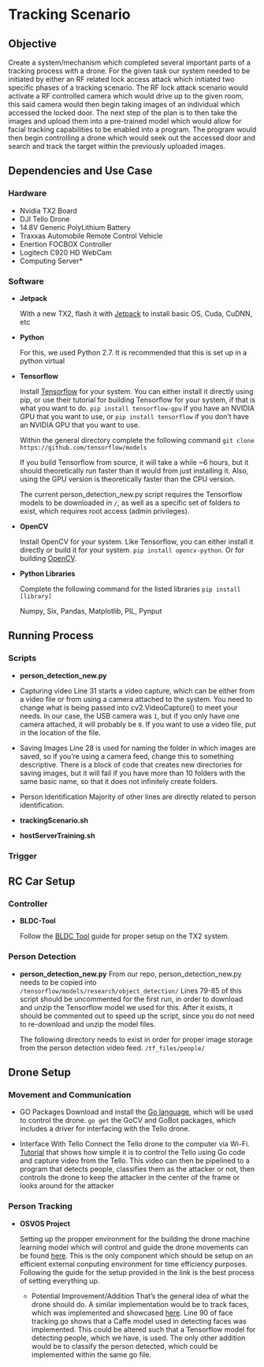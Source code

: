 # Tracking Scenario
## Objective

Create a system/mechanism which completed several important parts of a tracking process with a drone. For the given task our system needed to be initiated by either an RF related lock access attack which initiated two specific phases of a tracking scenario. The RF lock attack scenario would activate a RF controlled camera which would drive up to the given room, this said camera would then begin taking images of an individual which accessed the locked door. The next step of the plan is to then take the images and upload them into a pre-trained model which would allow for facial tracking capabilities to be enabled into a program. The program would then begin controlling a drone which would seek out the accessed door and search and track the target within the previously uploaded images.

## Dependencies and Use Case
### Hardware
- Nvidia TX2 Board
- DJI Tello Drone
- 14.8V Generic PolyLithium Battery
- Traxxas Automobile Remote Control Vehicle
- Enertion FOCBOX Controller
- Logitech C920 HD WebCam
- Computing Server*

### Software
- **Jetpack**

  With a new TX2, flash it with [Jetpack](https://docs.nvidia.com/jetpack-l4t/2_1/content/developertools/mobile/jetpack/jetpack_l4t/2.0/jetpack_l4t_install.htm) to install basic OS, Cuda, CuDNN, etc
- **Python**
  
  For this, we used Python 2.7. It is recommended that this is set up in a python virtual 
- **Tensorflow** 
  
  Install [Tensorflow](https://www.tensorflow.org/install/) for your system. You can either install it directly using pip, or use their tutorial for building Tensorflow for your system, if that is what you want to do. `pip install tensorflow-gpu` if you have an NVIDIA GPU that you want to use, or `pip install tensorflow` if you don’t have an NVIDIA GPU that you want to use.
  
  Within the general directory complete the following command `git clone https://github.com/tensorflow/models`
  
  If you build Tensorflow from source, it will take a while ~6 hours, but it should theoretically run faster than it would from just installing it. Also, using the GPU version is theoretically faster than the CPU version.
  
  The current person_detection_new.py script requires the Tensorflow models to be downloaded in `/`, as well as a specific set of folders to exist, which requires root access (admin privileges). 
- **OpenCV**
  
  Install OpenCV for your system. Like Tensorflow, you can either install it directly or build it for your system.
`pip install opencv-python`. Or for building [OpenCV](https://docs.opencv.org/3.3.1/d7/d9f/tutorial_linux_install.html).

- **Python Libraries**

  Complete the following command for the listed libraries
  `pip install [library]`

  Numpy, Six, Pandas, Matplotlib, PIL, Pynput

## Running Process
### Scripts
 - **person_detection_new.py**
 
  - Capturing video
    Line 31 starts a video capture, which can be either from a video file or from using a camera attached to the system. You need to change what is being passed into cv2.VideoCapture() to meet your needs. In our case, the USB camera was `1`, but if you only have one camera attached, it will probably be `0`. If you want to use a video file, put in the location of the file.
  
  - Saving Images
    Line 28 is used for naming the folder in which images are saved, so if you’re using a camera feed, change this to something descriptive. There is a block of code that creates new directories for saving images, but it will fail if you have more than 10 folders with the same basic name, so that it does not infinitely create folders.
    
  - Person Identification
    Majority of other lines are directly related to person identification.
 
 - **trackingScenario.sh**
 
 
 
 - **hostServerTraining.sh**



### Trigger


## RC Car Setup
### Controller
 - **BLDC-Tool**
  
   Follow the [BLDC Tool](https://github.com/vedderb/bldc-tool) guide for proper setup on the TX2 system.
   
### Person Detection
 - **person_detection_new.py** 
    From our repo, person_detection_new.py needs to be copied into `/tensorflow/models/research/object_detection/`
Lines 79-85 of this script should be uncommented for the first run, in order to download and unzip the Tensorflow model we used for this. After it exists, it should be commented out to speed up the script, since you do not need to re-download and unzip the model files.

   The following directory needs to exist in order for proper image storage from the person detection video feed.
`/tf_files/people/`


## Drone Setup
### Movement and Communication
 - GO Packages
  Download and install the [Go language](https://golang.org/doc/install), which will be used to control the drone. `go get` the GoCV and GoBot packages, which includes a driver for interfacing with the Tello drone.

 - Interface With Tello
  Connect the Tello drone to the computer via Wi-Fi.  [Tutorial](https://gobot.io/blog/2018/04/20/hello-tello-hacking-drones-with-go/) that shows how simple it is to control the Tello using Go code and capture video from the Tello. This video can then be pipelined to a program that detects people, classifies them as the attacker or not, then controls the drone to keep the attacker in the center of the frame or looks around for the attacker

### Person Tracking
- **OSVOS Project**

  Setting up the propper environment for the building the drone machine learning model which will control and guide the drone movements can be found [here](https://github.com/gitForce99/OSVOS_Project_Tensorflow). This is the only component which should be setup on an efficient external conputing environment for time efficiency purposes. Following the guide for the setup provided in the link is the best process of setting everything up.
  
  - Potential Improvement/Addition
  That’s the general idea of what the drone should do. A similar implementation would be to track faces, which was implemented and showcased [here](https://github.com/sofwerx/docker-tello-facetrack).
Line 90 of face tracking.go shows that a Caffe model used in detecting faces was implemented. This could be altered such that a Tensorflow model for detecting people, which we have, is used. The only other addition would be to classify the person detected, which could be implemented within the same go file.

